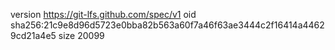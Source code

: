version https://git-lfs.github.com/spec/v1
oid sha256:21c9e8d96d5723e0bba82b563a60f7a46f63ae3444c2f16414a44629cd21a4e5
size 20099
